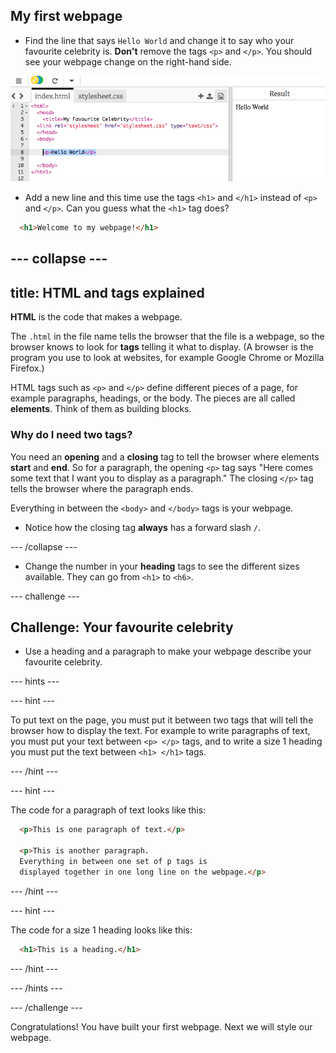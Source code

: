 ## My first webpage

+ Find the line that says `Hello World` and change it to say who your favourite celebrity is. **Don't** remove the tags `<p>` and `</p>`. You should see your webpage change on the right-hand side.

![Hello World in the code](images/helloWorldLine.png "Hello World")

+ Add a new line and this time use the tags `<h1>` and `</h1>` instead of `<p>` and `</p>`. Can you guess what the `<h1>` tag does?
```html
  <h1>Welcome to my webpage!</h1>
```

--- collapse ---
---
title: HTML and tags explained
---

**HTML** is the code that makes a webpage.

The `.html` in the file name tells the browser that the file is a webpage, so the browser knows to look for **tags** telling it what to display. (A browser is the program you use to look at websites, for example Google Chrome or Mozilla Firefox.)

HTML tags such as `<p>` and `</p>` define different pieces of a page, for example paragraphs, headings, or the body. The pieces are all called **elements**. Think of them as building blocks.

### Why do I need two tags? 
You need an **opening** and a **closing** tag to tell the browser where elements **start** and **end**. So for a paragraph, the opening `<p>` tag says "Here comes some text that I want you to display as a paragraph." The closing `</p>` tag tells the browser where the paragraph ends. 

Everything in between the `<body>` and `</body>` tags is your webpage. 

- Notice how the closing tag **always** has a forward slash `/`.
  
--- /collapse ---

+ Change the number in your **heading** tags to see the different sizes available. They can go from `<h1>` to `<h6>`.

--- challenge ---

## Challenge: Your favourite celebrity

+ Use a heading and a paragraph to make your webpage describe your favourite celebrity.

--- hints ---

--- hint ---

To put text on the page, you must put it between two tags that will tell the browser how to display the text. For example to write paragraphs of text, you must put your text between `<p> </p>` tags, and to write a size 1 heading you must put the text between `<h1> </h1>` tags.

--- /hint ---

--- hint ---

The code for a paragraph of text looks like this:

```html
  <p>This is one paragraph of text.</p>

  <p>This is another paragraph.
  Everything in between one set of p tags is 
  displayed together in one long line on the webpage.</p>
```

--- /hint ---

--- hint ---

The code for a size 1 heading looks like this:

```html
  <h1>This is a heading.</h1>
```

--- /hint ---

--- /hints ---

--- /challenge ---

Congratulations! You have built your first webpage. Next we will style our webpage.